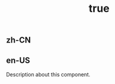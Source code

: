 ﻿---
order: 0
title:
  zh-CN: 区间条形图
  en-US: Range Bar
---

## zh-CN

## en-US

Description about this component.
